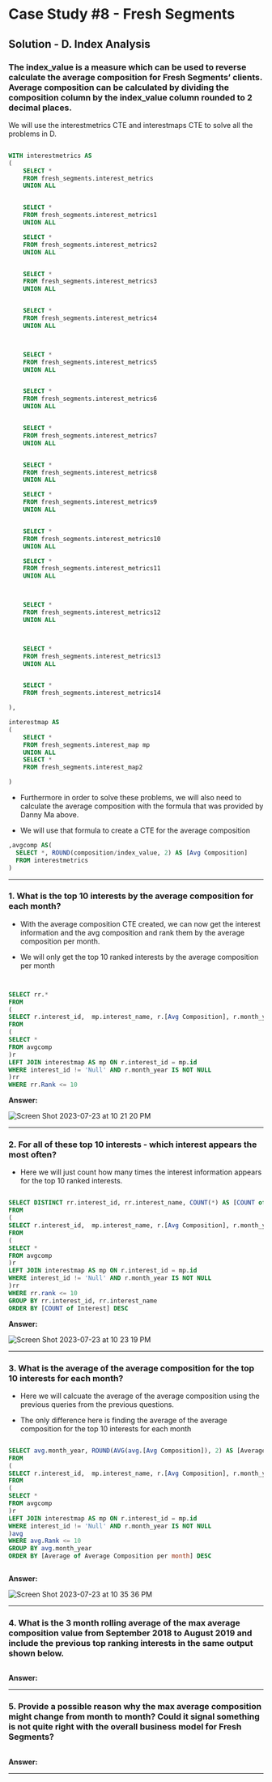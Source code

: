 # Case Study #8 - Fresh Segments

## Solution - D. Index Analysis


### The index_value is a measure which can be used to reverse calculate the average composition for Fresh Segments’ clients. Average composition can be calculated by dividing the composition column by the index_value column rounded to 2 decimal places.

We will use the interestmetrics CTE and interestmaps CTE to solve all the problems in D.


````sql

WITH interestmetrics AS
(
    SELECT *
    FROM fresh_segments.interest_metrics
    UNION ALL


    SELECT *
    FROM fresh_segments.interest_metrics1
    UNION ALL

    SELECT *
    FROM fresh_segments.interest_metrics2
    UNION ALL


    SELECT *
    FROM fresh_segments.interest_metrics3
    UNION ALL


    SELECT *
    FROM fresh_segments.interest_metrics4
    UNION ALL



    SELECT *
    FROM fresh_segments.interest_metrics5
    UNION ALL


    SELECT *
    FROM fresh_segments.interest_metrics6
    UNION ALL


    SELECT *
    FROM fresh_segments.interest_metrics7
    UNION ALL


    SELECT *
    FROM fresh_segments.interest_metrics8
    UNION ALL

    SELECT *
    FROM fresh_segments.interest_metrics9
    UNION ALL


    SELECT *
    FROM fresh_segments.interest_metrics10
    UNION ALL

    SELECT *
    FROM fresh_segments.interest_metrics11
    UNION ALL



    SELECT *
    FROM fresh_segments.interest_metrics12
    UNION ALL



    SELECT *
    FROM fresh_segments.interest_metrics13
    UNION ALL


    SELECT *
    FROM fresh_segments.interest_metrics14   

),

interestmap AS
(
    SELECT *
    FROM fresh_segments.interest_map mp
    UNION ALL 
    SELECT *
    FROM fresh_segments.interest_map2

)
````


- Furthermore in order to solve these problems, we will also need to calculate the average composition with the formula that was provided by Danny Ma above.

- We will use that formula to create a CTE for the average composition

```SQL
,avgcomp AS(
  SELECT *, ROUND(composition/index_value, 2) AS [Avg Composition]
  FROM interestmetrics
)

```

***



### 1. What is the top 10 interests by the average composition for each month?


- With the average composition CTE created, we can now get the interest information and the avg composition and rank them by the average composition per month.

- We will only get the top 10 ranked interests by the average composition per month

````sql


SELECT rr.*
FROM
(
SELECT r.interest_id,  mp.interest_name, r.[Avg Composition], r.month_year, DENSE_RANK() OVER(partition by r.month_year ORDER BY r.[Avg Composition] DESC) AS [Rank]
FROM
(
SELECT *
FROM avgcomp
)r
LEFT JOIN interestmap AS mp ON r.interest_id = mp.id
WHERE interest_id != 'Null' AND r.month_year IS NOT NULL
)rr
WHERE rr.Rank <= 10


````


**Answer:**

![Screen Shot 2023-07-23 at 10 21 20 PM](https://github.com/KennethManzi1/8-week-SQL-Challenge/assets/120513764/28c495c7-bfbb-4df0-be00-d0b844342732)


***


### 2. For all of these top 10 interests - which interest appears the most often?

- Here we will just count how many times the interest information appears for the top 10 ranked interests.

````sql

SELECT DISTINCT rr.interest_id, rr.interest_name, COUNT(*) AS [COUNT of Interest]
FROM
(
SELECT r.interest_id,  mp.interest_name, r.[Avg Composition], r.month_year, DENSE_RANK() OVER(partition by r.month_year ORDER BY r.[Avg Composition] DESC) AS [Rank]
FROM
(
SELECT *
FROM avgcomp
)r
LEFT JOIN interestmap AS mp ON r.interest_id = mp.id
WHERE interest_id != 'Null' AND r.month_year IS NOT NULL
)rr
WHERE rr.rank <= 10
GROUP BY rr.interest_id, rr.interest_name
ORDER BY [COUNT of Interest] DESC

````



**Answer:**

![Screen Shot 2023-07-23 at 10 23 19 PM](https://github.com/KennethManzi1/8-week-SQL-Challenge/assets/120513764/134cb11e-ebfe-4bc7-9ac3-146e61c55989)


***


### 3. What is the average of the average composition for the top 10 interests for each month?

- Here we will calcuate the average of the average composition using the previous queries from the previous questions.

- The only difference here is finding the average of the average composition for the top 10 interests for each month


````sql

SELECT avg.month_year, ROUND(AVG(avg.[Avg Composition]), 2) AS [Average of Average Composition per month]
FROM 
(
SELECT r.interest_id,  mp.interest_name, r.[Avg Composition], r.month_year, DENSE_RANK() OVER(partition by r.month_year ORDER BY r.[Avg Composition] DESC) AS [Rank]
FROM
(
SELECT *
FROM avgcomp
)r
LEFT JOIN interestmap AS mp ON r.interest_id = mp.id
WHERE interest_id != 'Null' AND r.month_year IS NOT NULL
)avg
WHERE avg.Rank <= 10
GROUP BY avg.month_year
ORDER BY [Average of Average Composition per month] DESC



````


**Answer:**

![Screen Shot 2023-07-23 at 10 35 36 PM](https://github.com/KennethManzi1/8-week-SQL-Challenge/assets/120513764/7bac5966-ed89-49de-9422-5096a225a504)




***




### 4. What is the 3 month rolling average of the max average composition value from September 2018 to August 2019 and include the previous top ranking interests in the same output shown below.

````sql


````


**Answer:**


***


### 5. Provide a possible reason why the max average composition might change from month to month? Could it signal something is not quite right with the overall business model for Fresh Segments?


````sql


````


**Answer:**


***
